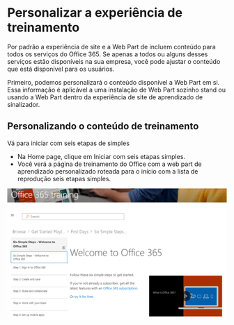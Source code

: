 # <a name="customize-the-training-experience"></a>Personalizar a experiência de treinamento

Por padrão a experiência de site e a Web Part de incluem conteúdo para todos os serviços do Office 365.  Se apenas a todos ou alguns desses serviços estão disponíveis na sua empresa, você pode ajustar o conteúdo que está disponível para os usuários.  

Primeiro, podemos personalizará o conteúdo disponível a Web Part em si.  Essa informação é aplicável a uma instalação de Web Part sozinho stand ou usando a Web Part dentro da experiência de site de aprendizado de sinalizador. 

## <a name="customizing-the-training-content"></a>Personalizando o conteúdo de treinamento


Vá para iniciar com seis etapas de simples
- Na Home page, clique em Iniciar com seis etapas simples. 
- Você verá a página de treinamento do Office com a web part de aprendizado personalizado roteada para o início com a lista de reprodução seis etapas simples.  

![Lista de reprodução de seis etapas](media/clo365sixsteps.png)

